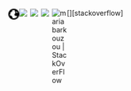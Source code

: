 <p>
    <a href="https://sudo-prem.github.io/">
        <img align="left" width="22px" src="https://raw.githubusercontent.com/iconic/open-iconic/master/svg/globe.svg"  />
    </a>
    <a href="https://twitter.com/sudo_prem">
        <img align="left" width="22px" src="https://www.vectorlogo.zone/util/preview.html?image=/logos/twitter/twitter-tile.svg"  />
    </a> 
    <a href="https://leetcode.com/sudo_prem/">
        <img align="left" width="22px" src="https://cdn.jsdelivr.net/npm/simple-icons@3.13.0/icons/leetcode.svg"  />
    </a>
    <a href="https://www.linkedin.com/in/premnaath/">
       <img align="left" width="22px" src="https://cdn.jsdelivr.net/npm/simple-icons@v3/icons/linkedin.svg"  />
    </a>
    
[<img align="left" alt="mariabarkouzou | StackOverFlow" width="30px" src="https://www.vectorlogo.zone/logos/stackoverflow/stackoverflow-tile.svg" />][stackoverflow]
    <br>
</p>
<!-- 
![Premnaath's github stats](https://github-readme-stats.vercel.app/api?username=sudo-prem&show_icons=true&theme=dark&include_all_commits=true&count_private=true&show_icons=true&hide=issues,stars) -->


    
